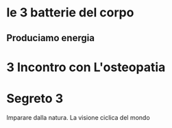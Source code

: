 # le 3 batterie del corpo

## Produciamo energia

# 3 Incontro con L'osteopatia

# Segreto 3 
Imparare dalla natura. La visione ciclica del mondo


<!--stackedit_data:
eyJoaXN0b3J5IjpbMTU1MTAzOTg0Ml19
-->